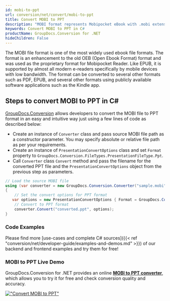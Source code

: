 ```yaml
---
id: mobi-to-ppt
url: conversion/net/convert/mobi-to-ppt
title: Convert MOBI to PPT
description: "MOBI format represents Mobipocket eBook with .mobi extension. Learn how to convert MOBI to PPT file programmatically in C# language using GroupDocs.Conversion for .NET library."
keywords: Convert MOBI to PPT in C#
productName: GroupDocs.Conversion for .NET
hideChildren: False
---
```


The MOBI file format is one of the most widely used ebook file formats. The format is an enhancement to the old OEB (Open Ebook Format) format and was used as the proprietary format for Mobipocket Reader. Like EPUB, it is supported by almost all modern e-readers specifically by mobile devices with low bandwidth. The format can be converted to several other formats such as PDF, EPUB, and several other formats using publicly available software applications such as the Kindle app.

## Steps to convert MOBI to PPT in C#

[GroupDocs.Conversion](https://products.groupdocs.com/conversion/net) allows developers to convert the MOBI file to PPT format in an easy and intuitive way just using a few lines of code as described below:

* Create an instance of `Converter` class and pass source MOBI file path as a constructor parameter. You may specify absolute or relative file path as per your requirements. 
* Create an instance of `PresentationConvertOptions` class and set `Format` property to `GroupDocs.Conversion.FileTypes.PresentationFileType.Ppt`.
* Call `Converter` class `Convert` method and pass the filename for the converted PPT file and the `PresentationConvertOptions` object from the previous step as parameters.

```csharp
// Load the source MOBI file
using (var converter = new GroupDocs.Conversion.Converter("sample.mobi"))
{
    // Set the convert options for PPT format
   var options = new PresentationConvertOptions { Format = GroupDocs.Conversion.FileTypes.PresentationFileType.Ppt };
    // Convert to PPT format
    converter.Convert("converted.ppt", options);
}
```

### Code Examples

Please find more [use-cases and complete C# sources]({{< ref "conversion/net/developer-guide/examples-and-demos.md" >}}) of our backend and frontend examples and try them for free!

### MOBI to PPT Live Demo

GroupDocs.Conversion for .NET provides an online [**MOBI to PPT converter**](https://products.groupdocs.app/conversion/mobi-to-ppt), which allows you to try it for free and check conversion quality and accuracy.

[!["Convert MOBI to PPT"](conversion/net/images/convert-to-ppt/convert-mobi-to-ppt.png)](https://products.groupdocs.app/conversion/mobi-to-ppt)